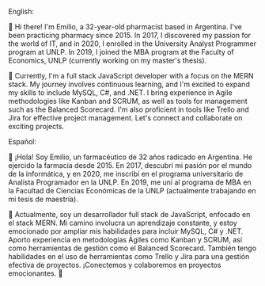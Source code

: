 English:

👋 Hi there! I'm Emilio, a 32-year-old pharmacist based in Argentina. I've been practicing pharmacy since 2015. In 2017, I discovered my passion for the world of IT, and in 2020, I enrolled in the University Analyst Programmer program at UNLP. In 2019, I joined the MBA program at the Faculty of Economics, UNLP (currently working on my master's thesis).

🚀 Currently, I'm a full stack JavaScript developer with a focus on the MERN stack. My journey involves continuous learning, and I'm excited to expand my skills to include MySQL, C#, and .NET. I bring experience in Agile methodologies like Kanban and SCRUM, as well as tools for management such as the Balanced Scorecard. I'm also proficient in tools like Trello and Jira for effective project management. Let's connect and collaborate on exciting projects.

Español:

👋 ¡Hola! Soy Emilio, un farmacéutico de 32 años radicado en Argentina. He ejercido la farmacia desde 2015. En 2017, descubrí mi pasión por el mundo de la informática, y en 2020, me inscribí en el programa universitario de Analista Programador en la UNLP. En 2019, me uní al programa de MBA en la Facultad de Ciencias Económicas de la UNLP (actualmente trabajando en mi tesis de maestría).

🚀 Actualmente, soy un desarrollador full stack de JavaScript, enfocado en el stack MERN. Mi camino involucra un aprendizaje constante, y estoy emocionado por ampliar mis habilidades para incluir MySQL, C# y .NET. Aporto experiencia en metodologías Ágiles como Kanban y SCRUM, así como herramientas de gestión como el Balanced Scorecard. También tengo habilidades en el uso de herramientas como Trello y Jira para una gestión efectiva de proyectos. ¡Conectemos y colaboremos en proyectos emocionantes. 
:briefcase:  
